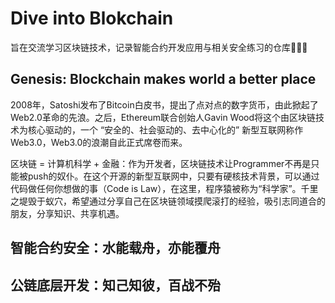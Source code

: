 # Dive into Blokchain

旨在交流学习区块链技术，记录智能合约开发应用与相关安全练习的仓库🚀🚀🚀


## Genesis: Blockchain makes world a better place
2008年，Satoshi发布了Bitcoin白皮书，提出了点对点的数字货币，由此掀起了Web2.0革命的先浪。之后，Ethereum联合创始人Gavin Wood将这个由区块链技术为核心驱动的，一个 “安全的、社会驱动的、去中心化的” 新型互联网称作Web3.0，Web3.0的浪潮自此正式席卷而来。

区块链 = 计算机科学 + 金融：作为开发者，区块链技术让Programmer不再是只能被push的奴仆。在这个开源的新型互联网中，只要有硬核技术背景，可以通过代码做任何你想做的事（Code is Law），在这里，程序猿被称为“科学家”。千里之堤毁于蚁穴，希望通过分享自己在区块链领域摸爬滚打的经验，吸引志同道合的朋友，分享知识、共享机遇。

## 智能合约安全：水能载舟，亦能覆舟

## 公链底层开发：知己知彼，百战不殆
